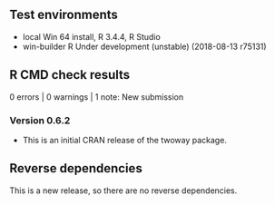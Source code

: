 ## Test environments
* local Win 64 install, R 3.4.4, R Studio
* win-builder R Under development (unstable) (2018-08-13 r75131)

## R CMD check results

0 errors | 0 warnings | 1 note: New submission

### Version 0.6.2

* This is an initial CRAN release of the twoway package.

## Reverse dependencies

This is a new release, so there are no reverse dependencies.

